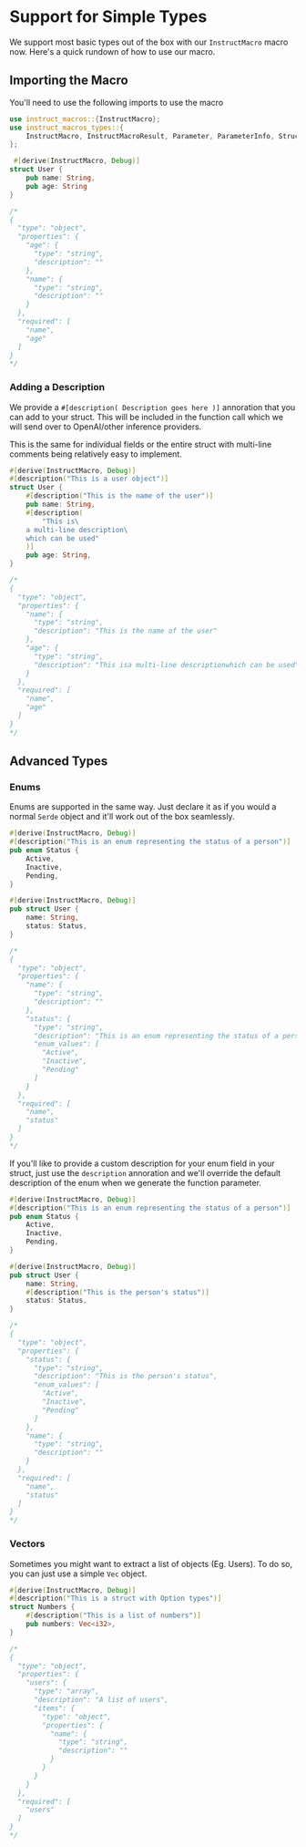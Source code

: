 # Support for Simple Types

We support most basic types out of the box with our `InstructMacro` macro now. Here's a quick rundown of how to use our macro.

## Importing the Macro

You'll need to use the following imports to use the macro

```rust
use instruct_macros::{InstructMacro};
use instruct_macros_types::{
    InstructMacro, InstructMacroResult, Parameter, ParameterInfo, StructInfo,
};

 #[derive(InstructMacro, Debug)]
struct User {
    pub name: String,
    pub age: String
}

/*
{
  "type": "object",
  "properties": {
    "age": {
      "type": "string",
      "description": ""
    },
    "name": {
      "type": "string",
      "description": ""
    }
  },
  "required": [
    "name",
    "age"
  ]
}
*/
```

### Adding a Description

We provide a `#[description( Description goes here )]` annoration that you can add to your struct. This will be included in the function call which we will send over to OpenAI/other inference providers.

This is the same for individual fields or the entire struct with multi-line comments being relatively easy to implement.

```rust
#[derive(InstructMacro, Debug)]
#[description("This is a user object")]
struct User {
    #[description("This is the name of the user")]
    pub name: String,
    #[description(
        "This is\
    a multi-line description\
    which can be used"
    )]
    pub age: String,
}

/*
{
  "type": "object",
  "properties": {
    "name": {
      "type": "string",
      "description": "This is the name of the user"
    },
    "age": {
      "type": "string",
      "description": "This isa multi-line descriptionwhich can be used"
    }
  },
  "required": [
    "name",
    "age"
  ]
}
*/
```

## Advanced Types

### Enums

Enums are supported in the same way. Just declare it as if you would a normal `Serde` object and it'll work out of the box seamlessly.

```rust
#[derive(InstructMacro, Debug)]
#[description("This is an enum representing the status of a person")]
pub enum Status {
    Active,
    Inactive,
    Pending,
}

#[derive(InstructMacro, Debug)]
pub struct User {
    name: String,
    status: Status,
}

/*
{
  "type": "object",
  "properties": {
    "name": {
      "type": "string",
      "description": ""
    },
    "status": {
      "type": "string",
      "description": "This is an enum representing the status of a person",
      "enum_values": [
        "Active",
        "Inactive",
        "Pending"
      ]
    }
  },
  "required": [
    "name",
    "status"
  ]
}
*/
```

If you'll like to provide a custom description for your enum field in your struct, just use the `description` annoration and we'll override the default description of the enum when we generate the function parameter.

```rust
#[derive(InstructMacro, Debug)]
#[description("This is an enum representing the status of a person")]
pub enum Status {
    Active,
    Inactive,
    Pending,
}

#[derive(InstructMacro, Debug)]
pub struct User {
    name: String,
    #[description("This is the person's status")]
    status: Status,
}

/*
{
  "type": "object",
  "properties": {
    "status": {
      "type": "string",
      "description": "This is the person's status",
      "enum_values": [
        "Active",
        "Inactive",
        "Pending"
      ]
    },
    "name": {
      "type": "string",
      "description": ""
    }
  },
  "required": [
    "name",
    "status"
  ]
}
*/
```

### Vectors

Sometimes you might want to extract a list of objects (Eg. Users). To do so, you can just use a simple `Vec` object.

```rust
#[derive(InstructMacro, Debug)]
#[description("This is a struct with Option types")]
struct Numbers {
    #[description("This is a list of numbers")]
    pub numbers: Vec<i32>,
}

/*
{
  "type": "object",
  "properties": {
    "users": {
      "type": "array",
      "description": "A list of users",
      "items": {
        "type": "object",
        "properties": {
          "name": {
            "type": "string",
            "description": ""
          }
        }
      }
    }
  },
  "required": [
    "users"
  ]
}
*/
```
